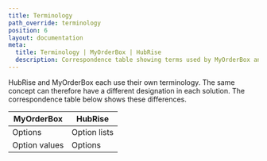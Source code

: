 ```yaml
---
title: Terminology
path_override: terminology
position: 6
layout: documentation
meta:
  title: Terminology | MyOrderBox | HubRise
  description: Correspondence table showing terms used by MyOrderBox and those used on HubRise for the same concept. Connect apps and synchronise your data.
---
```


HubRise and MyOrderBox each use their own terminology. The same concept can therefore have a different designation in each solution. The correspondence table below shows these differences.

| MyOrderBox    | HubRise      |
| ------------- | ------------ |
| Options       | Option lists |
| Option values | Options      |
